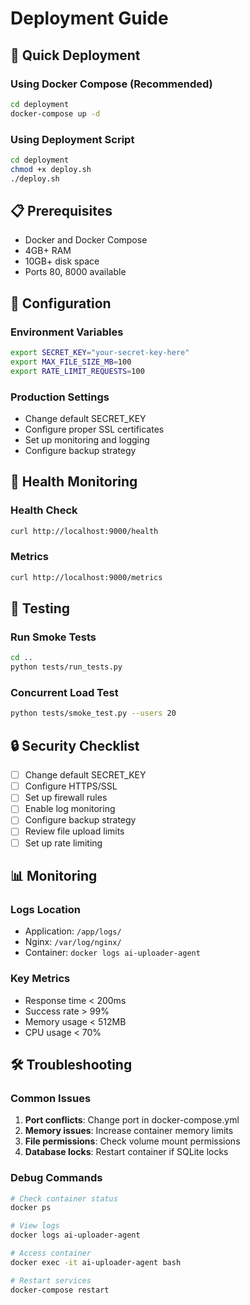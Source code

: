 # Deployment Guide

## 🚀 Quick Deployment

### Using Docker Compose (Recommended)
```bash
cd deployment
docker-compose up -d
```

### Using Deployment Script
```bash
cd deployment
chmod +x deploy.sh
./deploy.sh
```

## 📋 Prerequisites

- Docker and Docker Compose
- 4GB+ RAM
- 10GB+ disk space
- Ports 80, 8000 available

## 🔧 Configuration

### Environment Variables
```bash
export SECRET_KEY="your-secret-key-here"
export MAX_FILE_SIZE_MB=100
export RATE_LIMIT_REQUESTS=100
```

### Production Settings
- Change default SECRET_KEY
- Configure proper SSL certificates
- Set up monitoring and logging
- Configure backup strategy

## 🏥 Health Monitoring

### Health Check
```bash
curl http://localhost:9000/health
```

### Metrics
```bash
curl http://localhost:9000/metrics
```

## 🧪 Testing

### Run Smoke Tests
```bash
cd ..
python tests/run_tests.py
```

### Concurrent Load Test
```bash
python tests/smoke_test.py --users 20
```

## 🔒 Security Checklist

- [ ] Change default SECRET_KEY
- [ ] Configure HTTPS/SSL
- [ ] Set up firewall rules
- [ ] Enable log monitoring
- [ ] Configure backup strategy
- [ ] Review file upload limits
- [ ] Set up rate limiting

## 📊 Monitoring

### Logs Location
- Application: `/app/logs/`
- Nginx: `/var/log/nginx/`
- Container: `docker logs ai-uploader-agent`

### Key Metrics
- Response time < 200ms
- Success rate > 99%
- Memory usage < 512MB
- CPU usage < 70%

## 🛠 Troubleshooting

### Common Issues
1. **Port conflicts**: Change port in docker-compose.yml
2. **Memory issues**: Increase container memory limits
3. **File permissions**: Check volume mount permissions
4. **Database locks**: Restart container if SQLite locks

### Debug Commands
```bash
# Check container status
docker ps

# View logs
docker logs ai-uploader-agent

# Access container
docker exec -it ai-uploader-agent bash

# Restart services
docker-compose restart
```